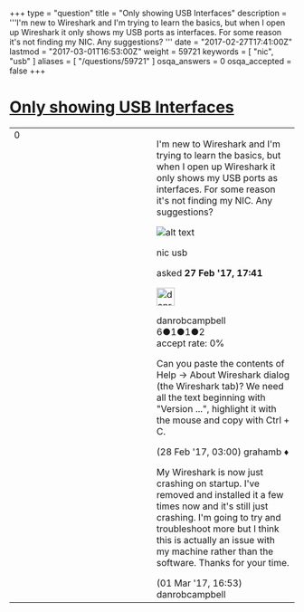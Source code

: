 +++
type = "question"
title = "Only showing USB Interfaces"
description = '''I&#x27;m new to Wireshark and I&#x27;m trying to learn the basics, but when I open up Wireshark it only shows my USB ports as interfaces. For some reason it&#x27;s not finding my NIC. Any suggestions?  '''
date = "2017-02-27T17:41:00Z"
lastmod = "2017-03-01T16:53:00Z"
weight = 59721
keywords = [ "nic", "usb" ]
aliases = [ "/questions/59721" ]
osqa_answers = 0
osqa_accepted = false
+++

<div class="headNormal">

# [Only showing USB Interfaces](/questions/59721/only-showing-usb-interfaces)

</div>

<div id="main-body">

<div id="askform">

<table id="question-table" style="width:100%;"><colgroup><col style="width: 50%" /><col style="width: 50%" /></colgroup><tbody><tr class="odd"><td style="width: 30px; vertical-align: top"><div class="vote-buttons"><span id="post-59721-upvote" class="ajax-command post-vote up" rel="nofollow" title="I like this post (click again to cancel)"> </span><div id="post-59721-score" class="post-score" title="current number of votes">0</div><span id="post-59721-downvote" class="ajax-command post-vote down" rel="nofollow" title="I dont like this post (click again to cancel)"> </span> <span id="favorite-mark" class="ajax-command favorite-mark" rel="nofollow" title="mark/unmark this question as favorite (click again to cancel)"> </span><div id="favorite-count" class="favorite-count"></div></div></td><td><div id="item-right"><div class="question-body"><p>I'm new to Wireshark and I'm trying to learn the basics, but when I open up Wireshark it only shows my USB ports as interfaces. For some reason it's not finding my NIC. Any suggestions?</p><p><img src="https://i.imgur.com/0nrFujV.png" alt="alt text" /></p></div><div id="question-tags" class="tags-container tags"><span class="post-tag tag-link-nic" rel="tag" title="see questions tagged &#39;nic&#39;">nic</span> <span class="post-tag tag-link-usb" rel="tag" title="see questions tagged &#39;usb&#39;">usb</span></div><div id="question-controls" class="post-controls"></div><div class="post-update-info-container"><div class="post-update-info post-update-info-user"><p>asked <strong>27 Feb '17, 17:41</strong></p><img src="https://secure.gravatar.com/avatar/7da046c52244d1a86b44c7afa8cd4111?s=32&amp;d=identicon&amp;r=g" class="gravatar" width="32" height="32" alt="danrobcampbell&#39;s gravatar image" /><p><span>danrobcampbell</span><br />
<span class="score" title="6 reputation points">6</span><span title="1 badges"><span class="badge1">●</span><span class="badgecount">1</span></span><span title="1 badges"><span class="silver">●</span><span class="badgecount">1</span></span><span title="2 badges"><span class="bronze">●</span><span class="badgecount">2</span></span><br />
<span class="accept_rate" title="Rate of the user&#39;s accepted answers">accept rate:</span> <span title="danrobcampbell has no accepted answers">0%</span></p></img></div></div><div id="comments-container-59721" class="comments-container"><span id="59724"></span><div id="comment-59724" class="comment"><div id="post-59724-score" class="comment-score"></div><div class="comment-text"><p>Can you paste the contents of Help -&gt; About Wireshark dialog (the Wireshark tab)? We need all the text beginning with "Version ...", highlight it with the mouse and copy with Ctrl + C.</p></div><div id="comment-59724-info" class="comment-info"><span class="comment-age">(28 Feb '17, 03:00)</span> <span class="comment-user userinfo">grahamb ♦</span></div></div><span id="59795"></span><div id="comment-59795" class="comment"><div id="post-59795-score" class="comment-score"></div><div class="comment-text"><p>My Wireshark is now just crashing on startup. I've removed and installed it a few times now and it's still just crashing. I'm going to try and troubleshoot more but I think this is actually an issue with my machine rather than the software. Thanks for your time.</p></div><div id="comment-59795-info" class="comment-info"><span class="comment-age">(01 Mar '17, 16:53)</span> <span class="comment-user userinfo">danrobcampbell</span></div></div></div><div id="comment-tools-59721" class="comment-tools"></div><div class="clear"></div><div id="comment-59721-form-container" class="comment-form-container"></div><div class="clear"></div></div></td></tr></tbody></table>

</div>

</div>

